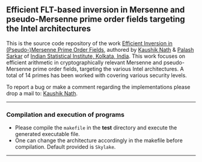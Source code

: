 ## Efficient FLT-based inversion in Mersenne and pseudo-Mersenne prime order fields targeting the Intel architectures

This is the source code repository of the work [Efficient Inversion in (Pseudo-)Mersenne Prime Order Fields](https://eprint.iacr.org/eprint-bin/getfile.pl?entry=2018/985&version=20181106:063428&file=985.pdf), authored by [Kaushik Nath](kaushikn_r@isical.ac.in) & [Palash Sarkar](palash@isical.ac.in) of [Indian Statistical Institute, Kolkata, India](https://www.isical.ac.in).
This work focuses on efficient arithmetic in cryptographically relevant Mersenne and pseudo-Mersenne prime order fields, targeting the various Intel architectures. A total of 14 primes has been worked with covering various security levels. 

To report a bug or make a comment regarding the implementations please drop a mail to: [Kaushik Nath](kaushikn_r@isical.ac.in).

---

### Compilation and execution of programs 
    
* Please compile the ```makefile``` in the **test** directory and execute the generated executable file. 
* One can change the architecture accordingly in the makefile before compilation. Default provided is ```Skylake```.

---
